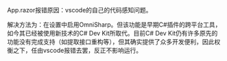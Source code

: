 App.razor报错原因：vscode的自己的代码感知问题。

解决方法为：在设置中启用OmniSharp。但该功能是早期C#插件的跨平台工具，如今其已经被使用新技术的C# Dev Kit所取代。目前C# Dev Kit仍有许多原先的功能没有完成支持（如提取接口重构等），但其确实提供了众多开发便利，因此权衡之下，任由vscode报错去罢，反正不影响运行。